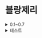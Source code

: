 # 블랑제리

<details>
<summary>0.1~0.7</summary>

<h3>[버전 0.1]</h3>
<img src="https://github.com/user-attachments/assets/e34ca20a-ebc9-420b-ae1f-e380b8e3f6c4" width="360" alt="Alpha 0.1">
<br/>
- 기본 코딩 완료<br/>
- 반응형 스크린<br/>
- 빵, 배경 이미지 Import<br/>
- CSV 데이터화<br/>
- 빵 Merge 기능 구현<br/>
- 빵 10가지 추가(1개 미완)<br/>
- 이펙트 구현<br/>

<h3>[버전 0.2]</h3>
<img src="https://github.com/user-attachments/assets/06ac7045-e719-43a8-a949-04bef0c3da0a" width="360" alt="Alpha 0.2">
<br/>
- 빵 드래그&드롭<br/>
- 아이템 바 디자인<br/>
- 빵 3번 이미지 교체<br/>
- 배경 교체<br/>
- 터치 기능 구체화<br/>

<h3>[버전 0.3]</h3>
<img src="https://github.com/user-attachments/assets/333d7b7f-7b31-4991-989a-96680674c4fe" width="360" alt="Alpha 0.3">
<br/>

- 아이템 전부 완료<br/>
- 반쪽짜리 빵 디자인 완료<br/>
- 불 이펙트 완료<br/>
- 순서 바꾸기 완료<br/>
- 성별 이펙트 색상 바꾸기 완료<br/>
- 표정 넣기 완료<br/>
- 빵에 wordData 입력 완료<br/>
- 버튼 누르면 번역 기능 완료<br/>
- 버튼 디자인 완료<br/>
- 폰트 넣기 완료<br/>
- 점수 하는 중<br/>

<h3>[버전 0.4]</h3>
<br/>
- 스코어 구현<br/>
- 게임오버 (코드상) 구현<br/>

<h3>[버전 0.5]</h3>
<img src="https://github.com/user-attachments/assets/ceaf9ca3-0fa0-49b0-bf83-039ad4b7763d" width="360" alt="Alpha 0.5">
<br/>
- 게임오버 박스 완성<br/>
- 코인<br/>
- 아이템 위치, 코인 UI 완성<br/>
- 코인 애니메이션 구현<br/>
- 국기 추가<br/>
- 점수&코인 부드럽게 올라가는 애니메이션 완<br/>

<h3>[버전 0.6]</h3>
<img src="https://github.com/user-attachments/assets/a7d70e25-0842-49d3-a6c2-e25f63385c9c" width="360" alt="Alpha 0.6">
<br/>
- 코인 마무리 (아이템 구매)<br/>
- 게임오버 완료(빵타는 이미지 추가 예정)<br/>
- 메인 화면 목업 디자인<br/>
- 메인 화면 배경 스크롤링 구현<br/>
- 폰트 추가<br/>
- 국기 이미지 변경<br/>
- 씬 추가(메인 화면)<br/>

<h3>[버전 0.7]</h3>
<img src="https://github.com/user-attachments/assets/ee8a2f9e-b7f7-4db5-98ac-be6541ff3618" width="360" alt="Alpha 0.7">
<br/>
- 폰트 정상화<br/>
- 씬 전환<br/>
- 사용방법 버튼 구현<br/>
- 모드 구현 (거의)<br/>
- 정지 화면 구현<br/>
- 탄빵 이미지 추가<br/>
- 게임 스톱, 리슘 구현<br/>
- 버그 수정(코인, 탄빵 등)<br/>

<h3>[버전 0.8]</h3>
- 번역 완성<br/>
- 게임 오버 조건 업그레이드<br/>
- bebe 국기 숨김<br/>
- 빌드 준비<br/>
- burned-bited pain 추가<br/>
- 게임 설명 수정<br/>
- textmeshpro 수정<br/>

</details>
<details>
<summary>테스트</summary>
<h3>[버전 0.8 (알파)]</h3>
<img src="https://github.com/user-attachments/assets/d79e25be-5270-4c17-bc52-13cbe0d4bf42" width="360" alt="Alpha 0.8">
<br/>
- TMPro 영어 Border 깨지는 버그 수정<br/>
- 사운드 추가<br/>
- 사운드 풀링 기능 구현<br/>
- GPGS, AdMob 연동<br/>
- GPGS 로그인, 리더보드 기능 구현<br/>
- AdMob 전면광고, 배너광고 구현<br/>
- 구글 플레이 콘솔, 구글 크라우드 콘솔, 구글 애드몹 계정 설정 완료<br/>
- 안드로이드 빌드 성공 (aab, apk)<br/>
- 잔버그 수정 (게임 오버, 일시 정지 등등)<br/>

</details>
